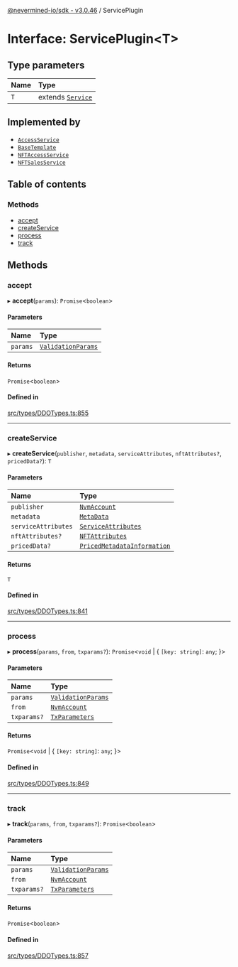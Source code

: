 [@nevermined-io/sdk - v3.0.46](../code-reference.md) / ServicePlugin

# Interface: ServicePlugin\<T\>

## Type parameters

| Name | Type                                              |
| :--- | :------------------------------------------------ |
| `T`  | extends [`Service`](../code-reference.md#service) |

## Implemented by

- [`AccessService`](../classes/AccessService.md)
- [`BaseTemplate`](../classes/BaseTemplate.md)
- [`NFTAccessService`](../classes/NFTAccessService.md)
- [`NFTSalesService`](../classes/NFTSalesService.md)

## Table of contents

### Methods

- [accept](ServicePlugin.md#accept)
- [createService](ServicePlugin.md#createservice)
- [process](ServicePlugin.md#process)
- [track](ServicePlugin.md#track)

## Methods

### accept

▸ **accept**(`params`): `Promise`\<`boolean`\>

#### Parameters

| Name     | Type                                      |
| :------- | :---------------------------------------- |
| `params` | [`ValidationParams`](ValidationParams.md) |

#### Returns

`Promise`\<`boolean`\>

#### Defined in

[src/types/DDOTypes.ts:855](https://github.com/nevermined-io/sdk-js/blob/5c9d0f7d6fcba54812075b53cb60060936ceb745/src/types/DDOTypes.ts#L855)

---

### createService

▸ **createService**(`publisher`, `metadata`, `serviceAttributes`, `nftAttributes?`, `pricedData?`): `T`

#### Parameters

| Name                | Type                                                                          |
| :------------------ | :---------------------------------------------------------------------------- |
| `publisher`         | [`NvmAccount`](../classes/NvmAccount.md)                                      |
| `metadata`          | [`MetaData`](MetaData.md)                                                     |
| `serviceAttributes` | [`ServiceAttributes`](ServiceAttributes.md)                                   |
| `nftAttributes?`    | [`NFTAttributes`](../classes/NFTAttributes.md)                                |
| `pricedData?`       | [`PricedMetadataInformation`](../code-reference.md#pricedmetadatainformation) |

#### Returns

`T`

#### Defined in

[src/types/DDOTypes.ts:841](https://github.com/nevermined-io/sdk-js/blob/5c9d0f7d6fcba54812075b53cb60060936ceb745/src/types/DDOTypes.ts#L841)

---

### process

▸ **process**(`params`, `from`, `txparams?`): `Promise`\<`void` \| \{ `[key: string]`: `any`; }\>

#### Parameters

| Name        | Type                                      |
| :---------- | :---------------------------------------- |
| `params`    | [`ValidationParams`](ValidationParams.md) |
| `from`      | [`NvmAccount`](../classes/NvmAccount.md)  |
| `txparams?` | [`TxParameters`](TxParameters.md)         |

#### Returns

`Promise`\<`void` \| \{ `[key: string]`: `any`; }\>

#### Defined in

[src/types/DDOTypes.ts:849](https://github.com/nevermined-io/sdk-js/blob/5c9d0f7d6fcba54812075b53cb60060936ceb745/src/types/DDOTypes.ts#L849)

---

### track

▸ **track**(`params`, `from`, `txparams?`): `Promise`\<`boolean`\>

#### Parameters

| Name        | Type                                      |
| :---------- | :---------------------------------------- |
| `params`    | [`ValidationParams`](ValidationParams.md) |
| `from`      | [`NvmAccount`](../classes/NvmAccount.md)  |
| `txparams?` | [`TxParameters`](TxParameters.md)         |

#### Returns

`Promise`\<`boolean`\>

#### Defined in

[src/types/DDOTypes.ts:857](https://github.com/nevermined-io/sdk-js/blob/5c9d0f7d6fcba54812075b53cb60060936ceb745/src/types/DDOTypes.ts#L857)
